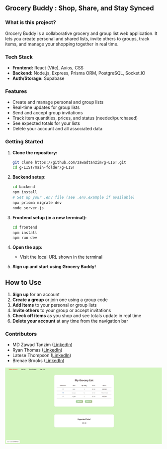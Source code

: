 ## Grocery Buddy : Shop, Share, and Stay Synced

### What is this project?
Grocery Buddy is a collaborative grocery and group list web application. It lets you create personal and shared lists, invite others to groups, track items, and manage your shopping together in real time.

### Tech Stack
- **Frontend:** React (Vite), Axios, CSS
- **Backend:** Node.js, Express, Prisma ORM, PostgreSQL, Socket.IO
- **Auth/Storage:** Supabase

### Features
- Create and manage personal and group lists
- Real-time updates for group lists
- Send and accept group invitations
- Track item quantities, prices, and status (needed/purchased)
- See expected totals for your lists
- Delete your account and all associated data


### Getting Started

1. **Clone the repository:**
	```bash
	git clone https://github.com/zawadtanzim/g-LIST.git
	cd g-LIST/main-folder/g-LIST
	```

2. **Backend setup:**
	```bash
	cd backend
	npm install
	# Set up your .env file (see .env.example if available)
	npx prisma migrate dev
	node server.js
	```

3. **Frontend setup (in a new terminal):**
	```bash
	cd frontend
	npm install
	npm run dev
	```

4. **Open the app:**
	- Visit the local URL shown in the terminal

5. **Sign up and start using Grocery Buddy!**


## How to Use
1. **Sign up** for an account
2. **Create a group** or join one using a group code
3. **Add items** to your personal or group lists
4. **Invite others** to your group or accept invitations
5. **Check off items** as you shop and see totals update in real time
6. **Delete your account** at any time from the navigation bar

### Contributors
- MD Zawad Tanzim ([LinkedIn](https://www.linkedin.com/in/zawadtanzim/))
- Ryan Thomas ([LinkedIn](https://www.linkedin.com/in/ryan-thomas-19a419197/))
- Latese Thompson ([LinkedIn](https://www.linkedin.com/in/latese-thompson-508a1a273/))
- Brenae Brooks ([LinkedIn](https://www.linkedin.com/in/brenae-b-9b7652294/))

![App Screenshot](./frontend/public/Grocery-Buddy-main-page.jpg)